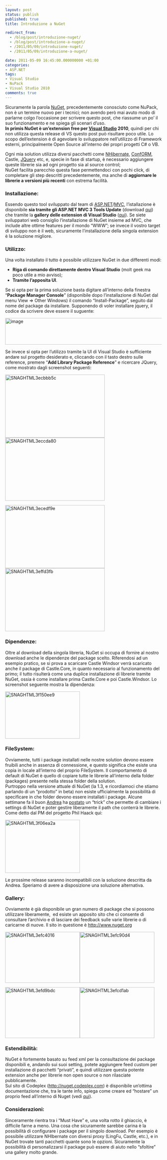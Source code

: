```yaml
---
layout: post
status: publish
published: true
title: Introduzione a NuGet

redirect_from: 
  - /blog/post/introduzione-nuget/
  - /blog/post/introduzione-a-nuget/
  - /2011/05/09/introduzione-nuget/
  - /2011/05/09/introduzione-a-nuget/

date: 2011-05-09 16:45:00.000000000 +01:00
categories:
- ASP.NET
tags:
- Visual Studio
- NuPack
- Visual Studio 2010
comments: true
---
```

<p>Sicuramente la parola <a title="NuGet Official Site" href="http://www.nuget.org/" rel="nofollow" target="_blank">NuGet</a>, precedentemente conosciuto come NuPack, non è un termine nuovo per i tecnici; non avendo però mai avuto modo di parlarne colgo l’occasione per scrivere questo post, che riassume un po’ il suo funzionamento e ne spiega gli scenari d’uso.     <br /><strong>In primis NuGet è un’extension free per </strong><a title="http://www.tostring.it/tags/archive/visual+studio" href="http://tostring.it/tags/archive/visual+studio" target="_blank"><strong>Visual Studio</strong></a><strong> 2010</strong>, quindi per chi non utilizza questa release di VS questo post può risultare poco utile. Lo scopo dell’extension è di agevolare lo sviluppatore nell’utilizzo di Framework esterni, principalmente Open Source all’interno dei propri progetti C# o VB. </p>  <p>Ogni mia solution utilizza diversi pacchetti come <a title="Posts su NHibernate" href="http://www.tostring.it/categories/archive/nhibernate/">NHibernate</a>, <a title="ConfORM" href="http://tostring.it/tags/archive/conform" target="_blank">ConfORM</a>, Castle, <a title="jQuery" href="http://tostring.it/tags/archive/jquery" target="_blank">JQuery</a> etc, e, specie in fase di startup, è necessario aggiungere queste librerie sia ad ogni progetto sia al source control;     <br />NuGet facilita parecchio questa fase permettendoci con pochi click, di completare gli step descritti precedentemente, ma anche di <strong>aggiornare le librerie a versioni più recenti</strong> con estrema facilità.</p>  <h3>Installazione:</h3>  <p>Essendo questo tool sviluppato dal team di <a title="ASP.NET posts" href="http://tostring.it/tags/archive/asp.net" target="_blank">ASP.NET</a>/<a title="ASP.NET MVC" href="http://tostring.it/tags/archive/mvc" target="_blank">MVC</a>, l’istallazione è disponibile <strong>sia tramite gli ASP.NET MVC 3 Tools Update</strong> (download <a title="ASP.NET MVC 3 Tools Update downlaod" href="http://www.microsoft.com/downloads/en/details.aspx?FamilyID=82cbd599-d29a-43e3-b78b-0f863d22811a" rel="nofollow" target="_blank">qui</a>) che tramite la <strong>gallery delle extension di Visual Studio</strong> (<a title="NuGet Package Manager" href="http://visualstudiogallery.msdn.microsoft.com/27077b70-9dad-4c64-adcf-c7cf6bc9970c" rel="nofollow" target="_blank">qui</a>). Se siete sviluppatori web consiglio l’installazione di NuGet insieme ad MVC, che include altre ottime features per il mondo “WWW”; se invece il vostro target di sviluppo non è il web, sicuramente l’installazione della singola extension è la soluzione migliore.</p>  <h3>Utilizzo:</h3>  <p>Una volta installato il tutto è possibile utilizzare NuGet in due differenti modi:</p>  <ul>   <li><strong>Riga di comando direttamente dentro Visual Studio</strong> (molt geek ma poco utile a mio avviso); </li>    <li><strong>Tramite l’apposita UI</strong>. </li> </ul>  <p>Se si opta per la prima soluzione basta digitare all’interno della finestra “<strong>Package Manager Console</strong>” (disponibile dopo l’installazione di NuGet dal menu View =&gt; Other Windows) il comando “Install-Package”, seguito dal nome del package da installare. Supponendo di voler installare jquery, il codice da scrivere deve essere il suguente:</p>  <p><img style="background-image: none; border-right-width: 0px; padding-left: 0px; padding-right: 0px; display: inline; border-top-width: 0px; border-bottom-width: 0px; border-left-width: 0px; padding-top: 0px" title="image" border="0" alt="image" src="http://www.tostring.it/UserFiles/imperugo/image_3_2.png" width="640" height="85" /></p>  <p>Se invece si opta per l’utilizzo tramite la UI di Visual Studio è sufficiente andare sul progetto desiderato e, cliccando con il tasto destro sulle reference, premere “<strong>Add Library Package Reference</strong>” e ricercare JQuery, come mostrato dagli screenshot seguenti:</p>  <p><a href="http://www.tostring.it/UserFiles/imperugo/SNAGHTML3ecbbb5c.png"><img style="background-image: none; border-right-width: 0px; padding-left: 0px; padding-right: 0px; display: inline; border-top-width: 0px; border-bottom-width: 0px; border-left-width: 0px; padding-top: 0px" title="SNAGHTML3ecbbb5c" border="0" alt="SNAGHTML3ecbbb5c" src="http://www.tostring.it/UserFiles/imperugo/SNAGHTML3ecbbb5c_thumb.png" width="320" height="202" /></a><a href="http://www.tostring.it/UserFiles/imperugo/SNAGHTML3eccda80.png"><img style="background-image: none; border-right-width: 0px; padding-left: 0px; padding-right: 0px; display: inline; border-top-width: 0px; border-bottom-width: 0px; border-left-width: 0px; padding-top: 0px" title="SNAGHTML3eccda80" border="0" alt="SNAGHTML3eccda80" src="http://www.tostring.it/UserFiles/imperugo/SNAGHTML3eccda80_thumb.png" width="320" height="202" /></a></p>  <p><a href="http://www.tostring.it/UserFiles/imperugo/SNAGHTML3ecedf9e.png"><img style="background-image: none; border-right-width: 0px; padding-left: 0px; padding-right: 0px; display: inline; border-top-width: 0px; border-bottom-width: 0px; border-left-width: 0px; padding-top: 0px" title="SNAGHTML3ecedf9e" border="0" alt="SNAGHTML3ecedf9e" src="http://www.tostring.it/UserFiles/imperugo/SNAGHTML3ecedf9e_thumb.png" width="320" height="202" /></a><a href="http://www.tostring.it/UserFiles/imperugo/SNAGHTML3effd3fb.png"><img style="background-image: none; border-right-width: 0px; padding-left: 0px; padding-right: 0px; display: inline; border-top-width: 0px; border-bottom-width: 0px; border-left-width: 0px; padding-top: 0px" title="SNAGHTML3effd3fb" border="0" alt="SNAGHTML3effd3fb" src="http://www.tostring.it/UserFiles/imperugo/SNAGHTML3effd3fb_thumb.png" width="320" height="202" /></a></p>  <h3>Dipendenze:</h3>  <p>Oltre al download della singola libreria, NuGet si occupa di fornire al nostro download anche le dipendenze del package scelto. Riferendosi ad un esempio pratico, se si prova a scaricare Castle Windsor verrà scaricato anche il package di Castle.Core, in quanto necessario al funzionamento del primo; il tutto risulterà come una duplice installazione di librerie tramite NuGet, ossia è come installare prima Castle.Core e poi Castle.Windsor. Lo screenshot seguente mostra la dipendenza:</p>  <p><a href="http://www.tostring.it/UserFiles/imperugo/SNAGHTML3f150ee9.png"><img style="background-image: none; border-right-width: 0px; padding-left: 0px; padding-right: 0px; display: inline; border-top-width: 0px; border-bottom-width: 0px; border-left-width: 0px; padding-top: 0px" title="SNAGHTML3f150ee9" border="0" alt="SNAGHTML3f150ee9" src="http://www.tostring.it/UserFiles/imperugo/SNAGHTML3f150ee9_thumb.png" width="240" height="151" /></a></p>  <h3>FileSystem:</h3>  <p>Ovviamente, tutti i package installati nelle nostre solution devono essere fruibili anche in assenza di connessione, e questo significa che esiste una copia in locale all’interno del proprio FileSystem. Il comportamento di default di NuGet è quello di copiare tutte le librerie all’interno della folder (packages) presente nella stessa folder della solution.    <br />Purtroppo nella versione attuale di NuGet (la 1.3, e ricordiamoci che stiamo parlando di un “prodotto” in beta) non esiste ufficialmente la possibilità di specificare in che folder devono essere installati i package. Alcune settimane fa il buon <a title="Il blog di Andrea Saltarello" href="http://blogs.ugidotnet.org/pape" rel="nofollow" target="_blank">Andrea</a> ha <a title="Usare path custom con NuGet" href="http://blogs.ugidotnet.org/pape/archive/2011/03/30/usare-path-custom-con-nuget.aspx" rel="nofollow" target="_blank">postato</a> un “trick” che permette di cambiare i settings di NuGet e poter gestire liberamente il path che conterrà le librerie. Come detto dal PM del progetto Phil Haack qui:</p>  <p><a href="http://www.tostring.it/UserFiles/imperugo/SNAGHTML3f06ea2a.png"><img style="background-image: none; border-right-width: 0px; padding-left: 0px; padding-right: 0px; display: inline; border-top-width: 0px; border-bottom-width: 0px; border-left-width: 0px; padding-top: 0px" title="SNAGHTML3f06ea2a" border="0" alt="SNAGHTML3f06ea2a" src="http://www.tostring.it/UserFiles/imperugo/SNAGHTML3f06ea2a_thumb.png" width="240" height="170" /></a></p>  <p>Le prossime release saranno incompatibili con la soluzione descritta da Andrea. Speriamo di avere a disposizione una soluzione alternativa.</p>  <h3>Gallery:</h3>  <p>Ovviamente è già disponibile un gran numero di package che si possono utilizzare liberamente,&#160; ed esiste un apposito sito che ci consente di consultare l’archivio e di lasciare dei feedback sulle varie librerie o di caricarne di nuove. Il sito in questione è <a href="http://www.nuget.org">http://www.nuget.org</a>&#160;</p>  <p><a href="http://www.tostring.it/UserFiles/imperugo/SNAGHTML3efc4016.png"><img style="background-image: none; border-right-width: 0px; padding-left: 0px; padding-right: 0px; display: inline; border-top-width: 0px; border-bottom-width: 0px; border-left-width: 0px; padding-top: 0px" title="SNAGHTML3efc4016" border="0" alt="SNAGHTML3efc4016" src="http://www.tostring.it/UserFiles/imperugo/SNAGHTML3efc4016_thumb.png" width="240" height="163" /></a><a href="http://www.tostring.it/UserFiles/imperugo/SNAGHTML3efc90d4.png"><img style="background-image: none; border-right-width: 0px; padding-left: 0px; padding-right: 0px; display: inline; border-top-width: 0px; border-bottom-width: 0px; border-left-width: 0px; padding-top: 0px" title="SNAGHTML3efc90d4" border="0" alt="SNAGHTML3efc90d4" src="http://www.tostring.it/UserFiles/imperugo/SNAGHTML3efc90d4_thumb.png" width="240" height="163" /></a></p>  <p><a href="http://www.tostring.it/UserFiles/imperugo/SNAGHTML3efd9bdc.png"><img style="background-image: none; border-right-width: 0px; padding-left: 0px; padding-right: 0px; display: inline; border-top-width: 0px; border-bottom-width: 0px; border-left-width: 0px; padding-top: 0px" title="SNAGHTML3efd9bdc" border="0" alt="SNAGHTML3efd9bdc" src="http://www.tostring.it/UserFiles/imperugo/SNAGHTML3efd9bdc_thumb.png" width="240" height="163" /></a><a href="http://www.tostring.it/UserFiles/imperugo/SNAGHTML3efcd1ab.png"><img style="background-image: none; border-right-width: 0px; padding-left: 0px; padding-right: 0px; display: inline; border-top-width: 0px; border-bottom-width: 0px; border-left-width: 0px; padding-top: 0px" title="SNAGHTML3efcd1ab" border="0" alt="SNAGHTML3efcd1ab" src="http://www.tostring.it/UserFiles/imperugo/SNAGHTML3efcd1ab_thumb.png" width="240" height="163" /></a></p>  <h3>Estendibilità:</h3>  <p>NuGet è fortemente basato su feed xml per la consultazione dei package disponibili e, andando sui suoi setting, potete aggiungere feed custom per installazione di pacchetti “privati”, e quindi utilizzare questa potente extension anche per librerie non open source o non rilasciate pubblicamente.    <br />Sul sito di Codeplex (<a href="http://nuget.codeplex.com">http://nuget.codeplex.com</a>) è disponibile un’ottima documentazione che, tra le tante info, spiega come creare ed “hostare” un proprio feed all’interno di Nuget (vedi <a title="Hosting Your Own NuGet Feeds" href="http://nuget.codeplex.com/wikipage?title=Hosting%20Your%20Own%20Local%20and%20Remote%20NuPack%20Feeds" rel="nofollow" target="_blank">qui</a>).     <br /></p>  <h3>Considerazioni:</h3>  <p>Sinceramente rientra tra i “Must Have” e, una volta rotto il ghiaccio, è difficile farne a meno. Una cosa che sicuramente sarebbe carina è la possibilità di configurare i package per il singolo download. Per esempio è possibile utilizzare NHIbernate con diversi proxy (LingFu, Castle, etc.), e in NuGet trovate tanti pacchetti quante sono le opzioni. Sicuramente la possibilità di personalizzarsi il package può essere di aiuto nello “sfoltire” una gallery molto grande.</p>
